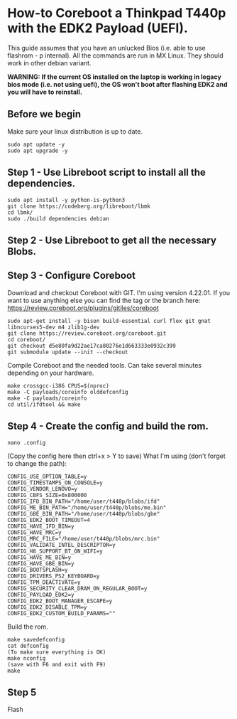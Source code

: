 # How-to Coreboot a Thinkpad T440p with the EDK2 Payload (UEFI).

This guide assumes that you have an unlucked Bios (i.e. able to use flashrom - p internal).
All the commands are run in MX Linux. They should work in other debian variant.

**WARNING: If the current OS installed on the laptop is working in legacy bios mode (i.e. not using uefi), the OS won't boot after flashing EDK2 and you will have to reinstall.**

## Before we begin
Make sure your linux distribution is up to date.
```
sudo apt update -y
sudo apt upgrade -y
```

## Step 1 - Use Libreboot script to install all the dependencies.
```
sudo apt install -y python-is-python3
git clone https://codeberg.org/libreboot/lbmk
cd lbmk/
sudo ./build dependencies debian 
```
## Step 2 - Use Libreboot to get all the necessary Blobs.


## Step 3 - Configure Coreboot
Download and checkout Coreboot with GIT. I'm using version 4.22.01. If you want to use anything else you can find the tag or the branch here:
https://review.coreboot.org/plugins/gitiles/coreboot
```
sudo apt-get install -y bison build-essential curl flex git gnat libncurses5-dev m4 zlib1g-dev
git clone https://review.coreboot.org/coreboot.git
cd coreboot/
git checkout d5e80fa9d22ae17ca80276e1d663333e0932c399
git submodule update --init --checkout
```
Compile Coreboot and the needed tools.
Can take several minutes depending on your hardware.
```
make crossgcc-i386 CPUS=$(nproc)
make -C payloads/coreinfo olddefconfig
make -C payloads/coreinfo
cd util/ifdtool && make
```
## Step 4 - Create the config and build the rom.
```
nano .config
```
(Copy the config here then ctrl+x > Y to save)
What I'm using (don't forget to change the path):
```
CONFIG_USE_OPTION_TABLE=y
CONFIG_TIMESTAMPS_ON_CONSOLE=y
CONFIG_VENDOR_LENOVO=y
CONFIG_CBFS_SIZE=0x800000
CONFIG_IFD_BIN_PATH="/home/user/t440p/blobs/ifd"
CONFIG_ME_BIN_PATH="/home/user/t440p/blobs/me.bin"
CONFIG_GBE_BIN_PATH="/home/user/t440p/blobs/gbe"
CONFIG_EDK2_BOOT_TIMEOUT=4
CONFIG_HAVE_IFD_BIN=y
CONFIG_HAVE_MRC=y
CONFIG_MRC_FILE="/home/user/t440p/blobs/mrc.bin"
CONFIG_VALIDATE_INTEL_DESCRIPTOR=y
CONFIG_H8_SUPPORT_BT_ON_WIFI=y
CONFIG_HAVE_ME_BIN=y
CONFIG_HAVE_GBE_BIN=y
CONFIG_BOOTSPLASH=y
CONFIG_DRIVERS_PS2_KEYBOARD=y
CONFIG_TPM_DEACTIVATE=y
CONFIG_SECURITY_CLEAR_DRAM_ON_REGULAR_BOOT=y
CONFIG_PAYLOAD_EDK2=y
CONFIG_EDK2_BOOT_MANAGER_ESCAPE=y
CONFIG_EDK2_DISABLE_TPM=y
CONFIG_EDK2_CUSTOM_BUILD_PARAMS=""
```
Build the rom.
```
make savedefconfig
cat defconfig
(To make sure everything is OK)
make nconfig
(save with F6 and exit with F9)
make
```


## Step 5
Flash
